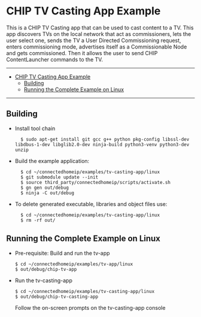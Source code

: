 # CHIP TV Casting App Example

This is a CHIP TV Casting app that can be used to cast content to a TV. This app
discovers TVs on the local network that act as commissioners, lets the user
select one, sends the TV a User Directed Commissioning request, enters
commissioning mode, advertises itself as a Commissionable Node and gets
commissioned. Then it allows the user to send CHIP ContentLauncher commands to
the TV.

<hr>

-   [CHIP TV Casting App Example](#chip-tv-casting-app-example)
    -   [Building](#building)
    -   [Running the Complete Example on Linux](#running-the-complete-example-on-linux)

<hr>

<a name="building"></a>

## Building

-   Install tool chain

          $ sudo apt-get install git gcc g++ python pkg-config libssl-dev libdbus-1-dev libglib2.0-dev ninja-build python3-venv python3-dev unzip

-   Build the example application:

          $ cd ~/connectedhomeip/examples/tv-casting-app/linux
          $ git submodule update --init
          $ source third_party/connectedhomeip/scripts/activate.sh
          $ gn gen out/debug
          $ ninja -C out/debug

-   To delete generated executable, libraries and object files use:

          $ cd ~/connectedhomeip/examples/tv-casting-app/linux
          $ rm -rf out/

<a name="running-the-complete-example-on-linux"></a>

## Running the Complete Example on Linux

-   Pre-requisite: Build and run the tv-app

        $ cd ~/connectedhomeip/examples/tv-app/linux
        $ out/debug/chip-tv-app

-   Run the tv-casting-app

        $ cd ~/connectedhomeip/examples/tv-casting-app/linux
        $ out/debug/chip-tv-casting-app

    Follow the on-screen prompts on the tv-casting-app console
